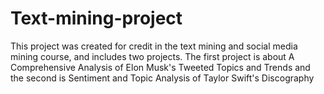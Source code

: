 # Text-mining-project

This project was created for credit in the text mining and social media mining course, and includes two projects. The first project is about A Comprehensive Analysis of Elon Musk's Tweeted Topics and Trends and the second is Sentiment and Topic Analysis of Taylor Swift's Discography

